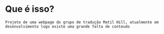 # Que é isso?
    Projeto de uma webpage do grupo de tradução Matil Hill, atualmente em desenvolvimento logo existe uma grande falta de conteudo 